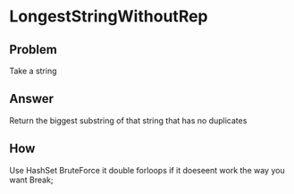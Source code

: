 ﻿# LongestStringWithoutRep

## Problem

Take a string

## Answer

Return the biggest substring of that string that has no duplicates

## How

Use HashSet BruteForce it double forloops if it doeseent work the way you want Break;